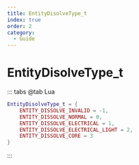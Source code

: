 ```yaml
---
title: EntityDisolveType_t
index: true
order: 2
category:
  - Guide
---
```


# EntityDisolveType_t
::: tabs
@tab Lua
```lua
EntityDisolveType_t = {
    ENTITY_DISSOLVE_INVALID = -1,
    ENTITY_DISSOLVE_NORMAL = 0,
    ENTITY_DISSOLVE_ELECTRICAL = 1,
    ENTITY_DISSOLVE_ELECTRICAL_LIGHT = 2,
    ENTITY_DISSOLVE_CORE = 3
}
```
:::